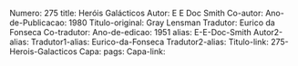 Numero: 275
title: Heróis Galácticos
Autor: E E Doc Smith
Co-autor: 
Ano-de-Publicacao: 1980
Titulo-original: Gray Lensman
Tradutor: Eurico da Fonseca
Co-tradutor: 
Ano-de-edicao: 1951
alias: E-E-Doc-Smith
Autor2-alias: 
Tradutor1-alias: Eurico-da-Fonseca
Tradutor2-alias: 
Titulo-link: 275-Herois-Galacticos
Capa: 
pags: 
Capa-link: 